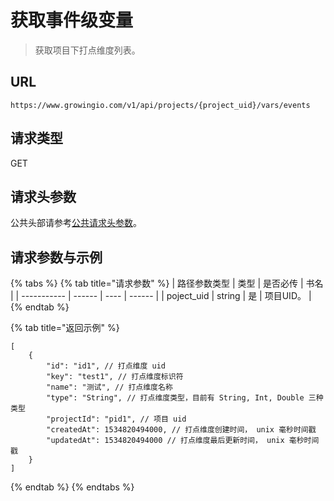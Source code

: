 # 获取事件级变量

> 获取项目下打点维度列表。

## URL

`https://www.growingio.com/v1/api/projects/{project_uid}/vars/events`

## 请求类型

GET

## 请求头参数

公共头部请参考[公共请求头参数](../authenticate.md)。

## 请求参数与示例

{% tabs %}
{% tab title="请求参数" %}
| 路径参数类型      | 类型     | 是否必传 | 书名     |
| ----------- | ------ | ---- | ------ |
| poject\_uid | string | 是    | 项目UID。 |
{% endtab %}

{% tab title="返回示例" %}
```
[
    {
        "id": "id1", // 打点维度 uid
        "key": "test1", // 打点维度标识符
        "name": "测试", // 打点维度名称
        "type": "String", // 打点维度类型，目前有 String, Int, Double 三种类型
        "projectId": "pid1", // 项目 uid
        "createdAt": 1534820494000, // 打点维度创建时间， unix 毫秒时间戳
        "updatedAt": 1534820494000 // 打点维度最后更新时间， unix 毫秒时间戳
    }
]
```
{% endtab %}
{% endtabs %}
